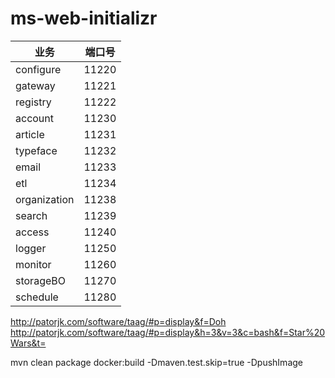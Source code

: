 # ms-web-initializr
|业务|端口号|
|---|---|
|configure|11220|
|gateway|11221|
|registry|11222|
|account|11230| 
|article|11231| 
|typeface|11232| 
|email|11233| 
|etl|11234| 
|organization|11238| 
|search|11239| 
|access|11240| 
|logger|11250| 
|monitor|11260| 
|storageBO|11270| 
|schedule|11280|

http://patorjk.com/software/taag/#p=display&f=Doh
http://patorjk.com/software/taag/#p=display&h=3&v=3&c=bash&f=Star%20Wars&t=

mvn clean package docker:build -Dmaven.test.skip=true -DpushImage
